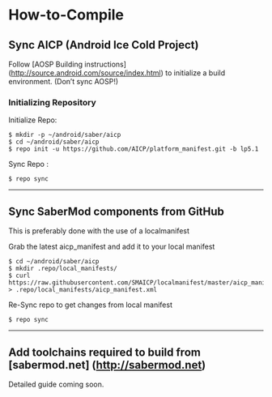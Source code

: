# How-to-Compile
## Sync AICP (Android Ice Cold Project)
Follow [AOSP Building instructions] (http://source.android.com/source/index.html) to initialize a build environment. (Don’t sync AOSP!)
### Initializing Repository


Initialize Repo:

    $ mkdir -p ~/android/saber/aicp
    $ cd ~/android/saber/aicp
    $ repo init -u https://github.com/AICP/platform_manifest.git -b lp5.1


Sync Repo :

    $ repo sync

***
## Sync SaberMod components from GitHub
This is preferably done with the use of a localmanifest

Grab the latest aicp_manifest and add it to your local manifest

    $ cd ~/android/saber/aicp
    $ mkdir .repo/local_manifests/
    $ curl https://raw.githubusercontent.com/SMAICP/localmanifest/master/aicp_manifest.xml > .repo/local_manifests/aicp_manifest.xml
    
Re-Sync repo to get changes from local manifest

    $ repo sync
***
## Add toolchains required to build from [sabermod.net] (http://sabermod.net)
Detailed guide coming soon.
